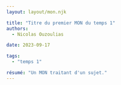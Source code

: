 ```yaml
---
layout: layout/mon.njk

title: "Titre du premier MON du temps 1"
authors:
  - Nicolas Ouzoulias

date: 2023-09-17

tags: 
  - "temps 1" 

résumé: "Un MON traitant d'un sujet."
---
```

